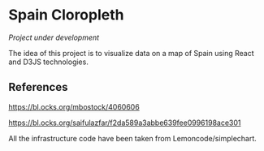 # Spain Cloropleth

_Project under development_

The idea of this project is to visualize data on a map of Spain using React and D3JS technologies.

## References

https://bl.ocks.org/mbostock/4060606

https://bl.ocks.org/saifulazfar/f2da589a3abbe639fee0996198ace301


All the infrastructure code have been taken from Lemoncode/simplechart.


